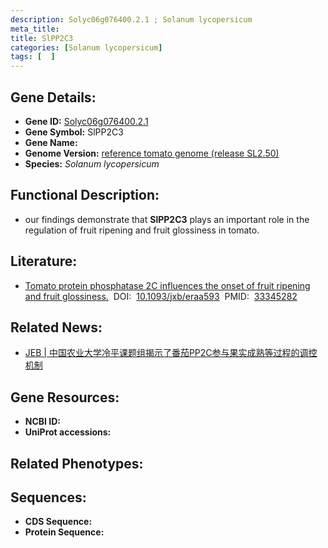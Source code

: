 ```yaml
---
description: Solyc06g076400.2.1 ; Solanum lycopersicum
meta_title:
title: SlPP2C3
categories: [Solanum lycopersicum]
tags: [  ]
---
```


## Gene Details:
- **Gene ID:**	[Solyc06g076400.2.1]()
- **Gene Symbol:** SlPP2C3
- **Gene Name:** 
- **Genome Version:** [reference tomato genome (release SL2.50)]()
- **Species:** *Solanum lycopersicum*

## Functional Description:
   - our findings demonstrate that **SlPP2C3** plays an important role in the regulation of fruit ripening and fruit glossiness in tomato.

## Literature:
   - [Tomato protein phosphatase 2C influences the onset of fruit ripening and fruit glossiness.]( https://academic.oup.com/jxb/article/72/7/2403/6042572?login=true)&nbsp;&nbsp;DOI:&nbsp;&nbsp;[10.1093/jxb/eraa593](https://academic.oup.com/jxb/article/72/7/2403/6042572?login=true)&nbsp;&nbsp;PMID:&nbsp;&nbsp;[33345282](https://pubmed.ncbi.nlm.nih.gov/33345282/)

## Related News:
   - [JEB | 中国农业大学冷平课题组揭示了番茄PP2C参与果实成熟等过程的调控机制](https://mp.weixin.qq.com/s?__biz=Mzg3MDEwNDEyMg==&mid=2247502159&idx=5&sn=168ebed4c2b42c6589082d87f5161064&chksm=ce90641af9e7ed0cae5e3537c3a97c03041f6b06e1908931c0bec27e390b1686d5736b3f3063&scene=27#wechat_redirect)

## Gene Resources:
- **NCBI ID:** [](https://www.ncbi.nlm.nih.gov/gene/?term=)
- **UniProt accessions:** [](https://www.uniprot.org/uniprotkb//entry)

## Related Phenotypes:


## Sequences:
- **CDS Sequence:**
- **Protein Sequence:**
